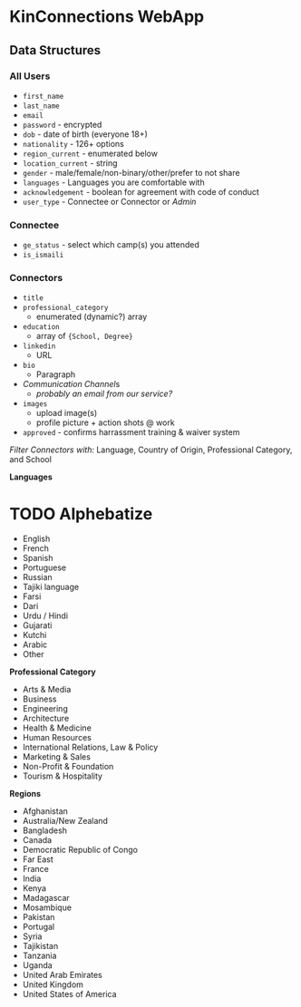 # KinConnections WebApp

## Data Structures

### **All Users**

- `first_name`
- `last_name`
- `email`
- `password` - encrypted
- `dob` - date of birth (everyone 18+)
- `nationality` - 126+ options
- `region_current` - enumerated below
- `location_current` - string
- `gender` - male/female/non-binary/other/prefer to not share
- `languages` - Languages you are comfortable with
- `acknowledgement` - boolean for agreement with code of conduct
- `user_type` - Connectee or Connector or *Admin*

### **Connectee**
- `ge_status` - select which camp(s) you attended
- `is_ismaili`

### **Connectors**

- `title`
- `professional_category`
  - enumerated (dynamic?) array
- `education`
  - array of `{School, Degree}`
- `linkedin`
  - URL
- `bio`
  - Paragraph
- *Communication Channel*s
  - *probably an email from our service?*
- `images`
  - upload image(s) 
  - profile picture + action shots @ work
- `approved` - confirms harrassment training & waiver system

*Filter Connectors with:* Language, Country of Origin, Professional Category, and School


**Languages** 
# TODO Alphebatize
- English
- French
- Spanish
- Portuguese
- Russian
- Tajiki language
- Farsi
- Dari
- Urdu / Hindi
- Gujarati
- Kutchi
- Arabic
- Other

**Professional Category**
- Arts & Media
- Business
- Engineering
- Architecture
- Health & Medicine
- Human Resources
- International Relations, Law & Policy
- Marketing & Sales
- Non-Profit & Foundation
- Tourism & Hospitality

**Regions**
- Afghanistan
- Australia/New Zealand
- Bangladesh
- Canada
- Democratic Republic of Congo
- Far East
- France
- India
- Kenya
- Madagascar
- Mosambique
- Pakistan
- Portugal
- Syria
- Tajikistan
- Tanzania
- Uganda
- United Arab Emirates
- United Kingdom
- United States of America